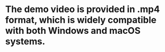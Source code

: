 # The demo video is provided in .mp4 format, which is widely compatible with both Windows and macOS systems.
